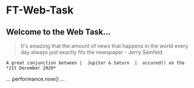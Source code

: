 # FT-Web-Task

## Welcome to the Web Task... 

>It's amazing that the amount of news that happens in the world every day always just exactly fits the newspaper - Jerry Seinfeld

```
A great conjunction between |  Jupiter & Saturn  |  occured() on the *21t December 2020*
```
...
performance.now()
...
